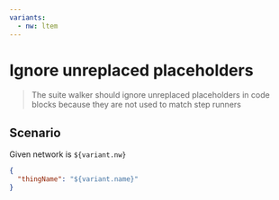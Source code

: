```yaml
---
variants:
  - nw: ltem
---
```


# Ignore unreplaced placeholders

> The suite walker should ignore unreplaced placeholders in code blocks because
> they are not used to match step runners

## Scenario

Given network is `${variant.nw}`

```json
{
  "thingName": "${variant.name}"
}
```
